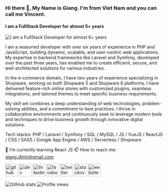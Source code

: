 ### Hi there 👋, My Name is Giang. I'm from Viet Nam and you can call me Vincent.
####  I am a FullStack Developer for almost 5+ years
![ I am a FullStack Developer for almost 6+ years](https://i.imgur.com/lJl63BJ.jpg)

I am a seasoned developer with over six years of experience in PHP and JavaScript, building dynamic, scalable, and user-centric web applications. My expertise in backend frameworks like Laravel and Symfony, developed over the past three years, has enabled me to create efficient, secure, and well-architected solutions for various industries.

In the e-commerce domain, I have two years of experience specializing in Shopware, working on both Shopware 5 and Shopware 6 platforms. I have delivered feature-rich online stores with customized plugins, seamless integrations, and tailored themes to meet specific business requirements.

My skill set combines a deep understanding of web technologies, problem-solving abilities, and a commitment to best practices. I thrive in collaborative environments and continuously seek to leverage modern tools and techniques to drive business growth through innovative digital solutions.

Tech stacks: PHP / Laravel / Symfony / SQL / MySQL / JS / VueJS / ReactJS / CSS / SASS / Google App Engine / AWS / Serverless / Shopware

🌱 I’m currently learning React JS 📫 How to reach me: giang.dlinh@gmail.com 

[<img src='https://cdn.jsdelivr.net/npm/simple-icons@3.0.1/icons/github.svg' alt='github' height='40'>](https://github.com/giangvincent)  [<img src='https://cdn.jsdelivr.net/npm/simple-icons@3.0.1/icons/dev-dot-to.svg' alt='dev' height='40'>](https://dev.to/https://dev.to/giangvincent)  [<img src='https://cdn.jsdelivr.net/npm/simple-icons@3.0.1/icons/linkedin.svg' alt='linkedin' height='40'>](https://www.linkedin.com/in/https://www.linkedin.com/in/giang-do-linh-88b034131//)  [<img src='https://cdn.jsdelivr.net/npm/simple-icons@3.0.1/icons/facebook.svg' alt='facebook' height='40'>](https://www.facebook.com/https://www.facebook.com/me/)  [<img src='https://cdn.jsdelivr.net/npm/simple-icons@3.0.1/icons/twitter.svg' alt='twitter' height='40'>](https://twitter.com/https://twitter.com/step_dev)  [<img src='https://cdn.jsdelivr.net/npm/simple-icons@3.0.1/icons/stackoverflow.svg' alt='stackoverflow' height='40'>](https://stackoverflow.com/users/9092427)  [<img src='https://cdn.jsdelivr.net/npm/simple-icons@3.0.1/icons/icloud.svg' alt='website' height='40'>](giangvincent.github.io)  

![GitHub stats](https://github-readme-stats.vercel.app/api?username=giangvincent&show_icons=true)  ![Profile views](https://gpvc.arturio.dev/giangvincent)  
